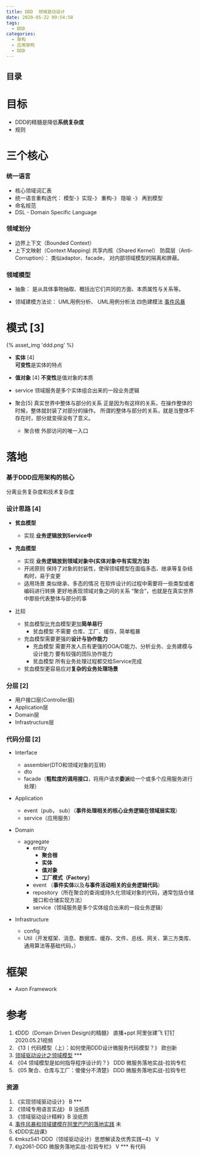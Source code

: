 ```yaml
---
title: DDD  领域驱动设计
date: 2020-05-22 09:54:58
tags:
  - DDD
categories:
  - 架构 
  - 应用架构 
  - DDD  
---
```


<p></p>
<!-- more -->

## 目录
<!-- toc -->

# 目标
+ DDD的精髓是降低**系统复杂度**
+ 规则

# 三个核心
### 统一语言

+ 核心领域词汇表
+ 统一语言重构迭代： 模型-》实现-》 重构-》 隐喻 -》 再到模型
+ 命名规范
+ DSL - Domain Specific Language

###  领域划分 
+ 边界上下文（Bounded Context）
+ 上下文映射（Context Mapping)
共享内核（Shared Kernel） 
防腐层（Anti-Corruption）： 类似adaptor、facade， 对内部领域模型的隔离和屏蔽。

###  领域模型 
+ 抽象： 
  是从具体事物抽取、概括出它们共同的方面、本质属性与关系等。

+ 领域建模方法论：
  UML用例分析、 UML用例分析法
  四色建模法
  [事件风暴](https://www.eventstorming.com/)

# 模式 [3]
{% asset_img  'ddd.png' %}


- **实体** [4]   
  **可变性**是实体的特点
- **值对象**  [4] 
  **不变性**是值对象的本质
-  service
 领域服务是多个实体组合出来的一段业务逻辑
 
- 聚合[5]
  真实世界中整体与部分的关系
  正是因为有这样的关系，在操作整体的时候，整体就封装了对部分的操作。
  所谓的整体与部分的关系，就是当整体不存在时，部分就变得没有了意义。
  - 聚合根
   外部访问的唯一入口

# 落地
###  基于DDD应用架构的核心
分离业务复杂度和技术复杂度

### 设计思路 [4]
+ **贫血模型**
  - 实现
    **业务逻辑放到Service中**
+ **充血模型**
  -  实现
   **业务逻辑放到领域对象中(实体对象中有实现方法)**
  - 开闭原则
   保持了对象的封装性，使得领域模型在面临多态、继承等复杂结构时，易于变更
  - 适用场景
   类似继承、多态的情况
   在软件设计的过程中需要将一些类型或者编码进行转换
   更好地表现领域对象之间的关系
   “聚合”，也就是在真实世界中那些代表整体与部分的事
  
+ 比较
  - 贫血模型比充血模型更加**简单易行**
    - 贫血模型
      不需要  仓库、工厂、缓存，简单粗暴
  - 充血模型需要更强的**设计与协作能力**
    - 充血模型
      需要开发人员有更强的OOA/D能力、分析业务、业务建模与设计能力
      要有较强的团队协作能力
    - 贫血模型
      所有业务处理过程都交给Service完成
  - 贫血模型更容易应对**复杂的业务处理场景**
       
###  分层  [2]
+ 用户接口层(Controller层) 
+ Application层
+ Domain层
+ Infrastructure层

###  代码分层  [2]
  + Interface
    - assembler(DTO和领域对象的互转)
    - dto
    - facade（**粗粒度的调用接口**，将用户请求**委派**给一个或多个应用服务进行处理）

  + Application
    - event（pub， sub）（**事件处理相关的核心业务逻辑在领域层实现**）
    - service（应用服务）  
    
  + Domain
    - aggregate
      - entity
        - **聚合根** 
        - **实体**     
        - **值对象**   
        - **工厂模式（Factory）**
      - event （**事件实体**以及**与事件活动相关的业务逻辑代码**）
      - repository（所在聚合的查询或持久化领域对象的代码，通常包括仓储接口和仓储实现方法）
      - service（领域服务是多个实体组合出来的一段业务逻辑）


  + Infrastructure
    - config
    - Util（开发框架、消息、数据库、缓存、文件、总线、网关、第三方类库、通用算法等基础代码，）


# 框架
+ Axon Framework

# 参考
1. 《DDD（Domain Driven Design)的精髓》  直播+ppt  阿里张建飞  钉钉2020.05.21视频
2. 《13丨代码模型（上）：如何使用DDD设计微服务代码模型？》   欧创新
3. [领域驱动设计之领域模型](https://www.cnblogs.com/netfocus/archive/2011/10/10/2204949.html) *** 
4. 《04  领域模型是如何指导程序设计的？》 DDD 微服务落地实战-拉钩专栏
5.   《05  聚合、仓库与工厂：傻傻分不清楚》  DDD 微服务落地实战-拉钩专栏

### 资源
1. 《实现领域驱动设计》 B  *** 
2. 《领域专用语言实战》 B  没纸质
3. 《领域驱动设计精粹》B  没纸质 
6. [事件风暴和领域建模在阿里巴巴的落地实践](https://developer.aliyun.com/live/2874)  未
100.  《DDD实战课》 
101. 《mksz541-DDD（领域驱动设计）思想解读及优秀实践~4》 V  
102. 《lg2061-DDD 微服务落地实战-拉钩专栏》 V  ***   有代码



